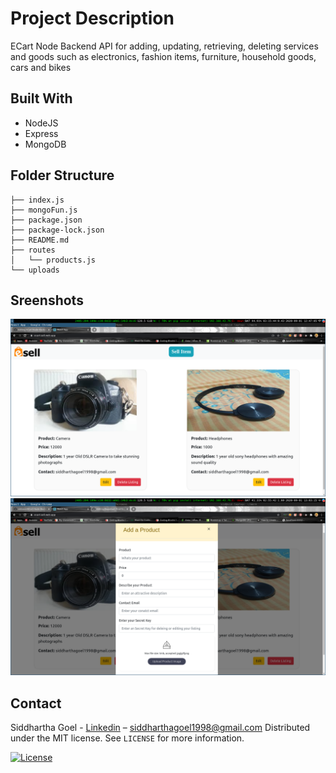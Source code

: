 # Project Description
ECart Node Backend API for adding, updating, retrieving, deleting services and goods such as electronics, fashion items, furniture, household goods, cars and bikes

## Built With
- NodeJS
- Express
- MongoDB

## Folder Structure
```
├── index.js
├── mongoFun.js
├── package.json
├── package-lock.json
├── README.md
├── routes
│   └── products.js
└── uploads
```

## Sreenshots
![Screenshot](Screens/s1.png)
![Screenshot](Screens/s2.png)


## Contact

Siddhartha Goel - [Linkedin](https://linkedin.com/in/siddhartha-goel-b2098117a) – siddharthagoel1998@gmail.com
Distributed under the MIT license. See ``LICENSE`` for more information.

[![License][license-image]][license-url]

[license-image]:https://img.shields.io/badge/license-MIT-blue.svg

[license-url]:https://raw.githubusercontent.com/clamytoe/pyTrack/master/LICENSE




